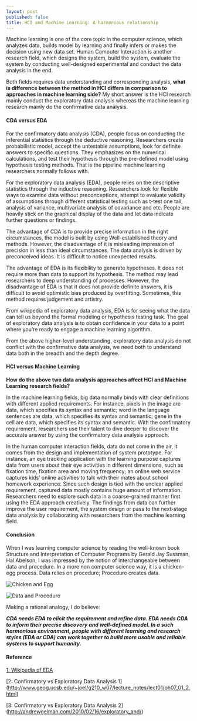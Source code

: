 ```yaml
---
layout: post
published: false
title: HCI and Machine Learning: A harmonious relationship
---
```


Machine learning is one of the core topic in the computer science, which analyzes data, builds model by learning and finally infers or makes the decision using new data set. Human Computer Interaction is another research field, which designs the system, build the system, evaluate the system by conducting well-designed experimental and conduct the data analysis in the end. 

Both fields requires data understanding and corresponding analysis, **what is difference between the method in HCI differs in comparison to approaches in machine learning side?** My short answer is the HCI research mainly conduct the exploratory data analysis whereas the machine learning research mainly do the confirmative data analysis.

#### CDA versus EDA

For the confirmatory data analysis (CDA), people focus on conducting the inferential statistics through the deductive reasoning. Researchers create probabilistic model, accept the untestable assumptions, look for definite answers to specific questions. They emphasizes on the numerical calculations, and test their hypothesis through the pre-defined model using hypothesis testing methods. That is the pipeline machine learning researchers normally follows with.

For the exploratory data analysis (EDA), people relies on the descriptive statistics through the inductive reasoning. Researchers look for flexible ways to examine data without preconceptions, attempt to evaluate validity of assumptions through different statistical testing such as t-test one tail, analysis of variance, multivariate analysis of covariance and etc. People are heavily stick on the graphical display of the data and let data indicate further questions or findings.

The advantage of CDA is to provide precise information in the right circumstances, the model is built by using Well-established theory and methods. However, the disadvantage of it is misleading impression of precision in less than ideal circumstances. The data analysis is driven by preconceived ideas. It is difficult to notice unexpected results.

The advantage of EDA is its flexibility to generate hypotheses. It does not require more than data to support its hypothesis. The method may lead researchers to deep understanding of processes. However, the disadvantage of EDA is that it does not provide definite answers, it is difficult to avoid optimistic bias produced by overfitting. Sometimes, this method requires judgement and artistry.

From wikipedia of exploratory data analysis, EDA is for seeing what the data can tell us beyond the formal modeling or hypothesis testing task. The goal of exploratory data analysis is to obtain confidence in your data to a point where you’re ready to engage a machine learning algorithm.

From the above higher-level understanding, exploratory data analysis do not conflict with the confirmative data analysis, we need both to understand data both in the breadth and the depth degree.

#### HCI versus Machine Learning

**How do the above two data analysis approaches affect HCI and Machine Learning research fields?**

In the machine learning fields, big data normally binds with clear definitions with different applied requirements. For instance, pixels in the image are data, which specifies its syntax and semantic; word in the language sentences are data, which specifies its syntax and semantic; gene in the cell are data, which specifies its syntax and semantic. With the confirmatory requirement, researchers use their talent to dive deeper to discover the accurate answer by using the confirmatory data analysis approach.

In the human computer interaction fields, data do not come in the air, it comes from the design and implementation of system prototype. For instance, an eye tracking application with the learning purpose captures data from users about their eye activities in different dimensions, such as fixation time, fixation area and moving frequency; an online web service captures kids’ online activities to talk with their mates about school homework experience. Since such design is tied with the unclear applied requirement, captured data mostly contains huge amount of information. Researchers need to explore such data in a coarse-grained manner first using the EDA approach creatively. The findings from data can further improve the user requirement, the system design or pass to the next-stage data analysis by collaborating with researchers from the machine learning field.

#### Conclusion

When I was learning computer science by reading the well-known book Structure and Interpretation of Computer Programs by Gerald Jay Sussman, Hal Abelson, I was impressed by the notion of interchangeable between data and procedure. In a more non computer science way, it is a chicken-egg process. Data relies on procedure; Procedure creates data. 

![Chicken and Egg](http://i.imgur.com/6OzwHKC.jpg)

![Data and Procedure](http://i.imgur.com/uYm7Pmo.jpg)


Making a rational analogy, I do believe: 

**_CDA needs EDA to elicit the requirement and refine data. EDA needs CDA to inform their precise discovery and well-defined model. In a such harmonious environment, people with different learning and research styles (EDA or CDA) can work together to build more usable and reliable systems to support humanity._**

#### Reference

[1: Wikipedia of EDA](https://en.wikipedia.org/wiki/Exploratory_data_analysis)

[2: Confirmatory vs Exploratory Data Analysis 1] (http://www.geog.ucsb.edu/~joel/g210_w07/lecture_notes/lect01/oh07_01_2.html)

[3: Confirmatory vs Exploratory Data Analysis 2] (http://andrewgelman.com/2010/02/16/exploratory_and/)